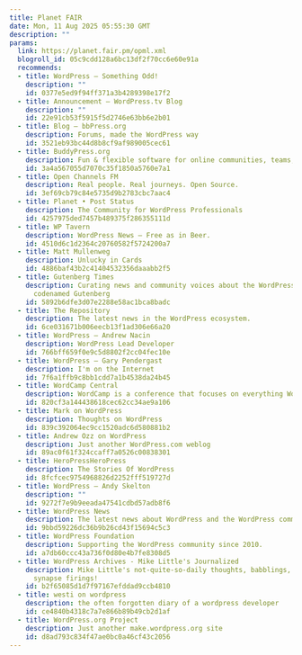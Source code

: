 ```yaml
---
title: Planet FAIR
date: Mon, 11 Aug 2025 05:55:30 GMT
description: ""
params:
  link: https://planet.fair.pm/opml.xml
  blogroll_id: 05c9cdd128a6bc13df2f70cc6e60e91a
  recommends:
  - title: WordPress – Something Odd!
    description: ""
    id: 0377e5ed9f94ff371a3b4289398e17f2
  - title: Announcement – WordPress.tv Blog
    description: ""
    id: 22e91cb53f5915f5d2746e63bb6e2b01
  - title: Blog – bbPress.org
    description: Forums, made the WordPress way
    id: 3521eb93bc44d8b8cf9af989005cec61
  - title: BuddyPress.org
    description: Fun & flexible software for online communities, teams, and groups
    id: 3a4a567055d7070c35f1850a5760e7a1
  - title: Open Channels FM
    description: Real people. Real journeys. Open Source.
    id: 3ef69cb79c84e5735d9b2783cbc7aac4
  - title: Planet • Post Status
    description: The Community for WordPress Professionals
    id: 4257975ded7457b489375f286355111d
  - title: WP Tavern
    description: WordPress News — Free as in Beer.
    id: 4510d6c1d2364c20760582f5724200a7
  - title: Matt Mullenweg
    description: Unlucky in Cards
    id: 4886baf43b2c41404532356daaabb2f5
  - title: Gutenberg Times
    description: Curating news and community voices about the WordPress Block Editor,
      codenamed Gutenberg
    id: 5892b6dfe3d07e2288e58ac1bca8badc
  - title: The Repository
    description: The latest news in the WordPress ecosystem.
    id: 6ce031671b006eecb13f1ad306e66a20
  - title: WordPress – Andrew Nacin
    description: WordPress Lead Developer
    id: 766bff659f0e9c5d8802f2cc04fec10e
  - title: WordPress – Gary Pendergast
    description: I'm on the Internet
    id: 7f6a1ffb9c8bb1cdd7a1b4538da24b45
  - title: WordCamp Central
    description: WordCamp is a conference that focuses on everything WordPress.
    id: 820cf3a144438618cec62cc34ae9a106
  - title: Mark on WordPress
    description: Thoughts on WordPress
    id: 839c392064ec9cc1520adc6d580881b2
  - title: Andrew Ozz on WordPress
    description: Just another WordPress.com weblog
    id: 89ac0f61f324ccaff7a0526c00838301
  - title: HeroPressHeroPress
    description: The Stories Of WordPress
    id: 8fcfcec9754968826d2252fff519727d
  - title: WordPress – Andy Skelton
    description: ""
    id: 9272f7e9b9eeada47541cdbd57adb8f6
  - title: WordPress News
    description: The latest news about WordPress and the WordPress community
    id: 9bbd59226dc36b9b26cd43f15694c5c3
  - title: WordPress Foundation
    description: Supporting the WordPress community since 2010.
    id: a7db60ccc43a736f0d80e4b7fe8308d5
  - title: WordPress Archives - Mike Little's Journalized
    description: Mike Little's not-quite-so-daily thoughts, babblings, and random
      synapse firings!
    id: b2f65085d1d7f97167efddad9ccb4810
  - title: westi on wordpress
    description: the often forgotten diary of a wordpress developer
    id: ce4840b4318c7a7e866b89b49cb2d1af
  - title: WordPress.org Project
    description: Just another make.wordpress.org site
    id: d8ad793c834f47ae0bc0a46cf43c2056
---
```

